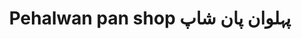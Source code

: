 ---
title: "Pehalwan pan shop پہلوان پان شاپ"
url: /khrchy/pehalwan-pan-shop-phlwn-pn-shp/
shop: shop
---
